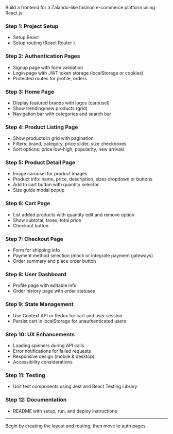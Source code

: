 Build a frontend for a Zalando-like fashion e-commerce platform using React.js.

### Step 1: Project Setup
- Setup React 
- Setup routing (React Router )

### Step 2: Authentication Pages
- Signup page with form validation
- Login page with JWT token storage (localStorage or cookies)
- Protected routes for profile, orders

### Step 3: Home Page
- Display featured brands with logos (carousel)
- Show trending/new products (grid)
- Navigation bar with categories and search bar

### Step 4: Product Listing Page
- Show products in grid with pagination
- Filters: brand, category, price slider, size checkboxes
- Sort options: price low-high, popularity, new arrivals

### Step 5: Product Detail Page
- Image carousel for product images
- Product info: name, price, description, sizes dropdown or buttons
- Add to cart button with quantity selector
- Size guide modal popup

### Step 6: Cart Page
- List added products with quantity edit and remove option
- Show subtotal, taxes, total price
- Checkout button

### Step 7: Checkout Page
- Form for shipping info
- Payment method selection (mock or integrate payment gateways)
- Order summary and place order button

### Step 8: User Dashboard
- Profile page with editable info
- Order history page with order statuses

### Step 9: State Management
- Use Context API or Redux for cart and user session
- Persist cart in localStorage for unauthenticated users

### Step 10: UX Enhancements
- Loading spinners during API calls
- Error notifications for failed requests
- Responsive design (mobile & desktop)
- Accessibility considerations

### Step 11: Testing
- Unit test components using Jest and React Testing Library

### Step 12: Documentation
- README with setup, run, and deploy instructions

---

Begin by creating the layout and routing, then move to auth pages.
